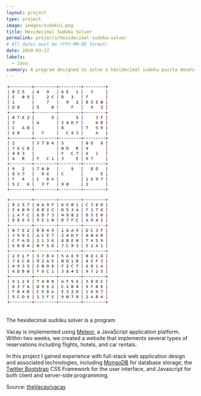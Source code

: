 ```yaml
---
layout: project
type: project
image: images/sudoku1.png
title: Hexidecimal Sudoku Solver
permalink: projects/hexidecimal-sudoku-solver
# All dates must be YYYY-MM-DD format!
date: 2020-03-27
labels:
  - Java
summary: A program designed to solve a hexidecimal sudoku puzzle developed for ICS211.
---
```


<img class="ui medium right floated rounded image" src="../images/sudoku1.png">
<img class="ui medium right floated rounded image" src="../images/sudoku2.png">

The hexidecimal sudoku solver is a program

Vacay is implemented using [Meteor](http://meteor.com), a JavaScript application platform. Within two weeks, we created a website that implements several types of reservations including flights, hotels, and car rentals.

In this project I gained experience with full-stack web application design and associated technologies, including [MongoDB](http://mongodb.com) for database storage, the [Twitter Bootstrap](http://getbootstrap.com/) CSS Framework for the user interface, and Javascript for both client and server-side programming. 
 
Source: <a href="https://github.com/theVacay/vacay"><i class="large github icon"></i>theVacay/vacay</a>
